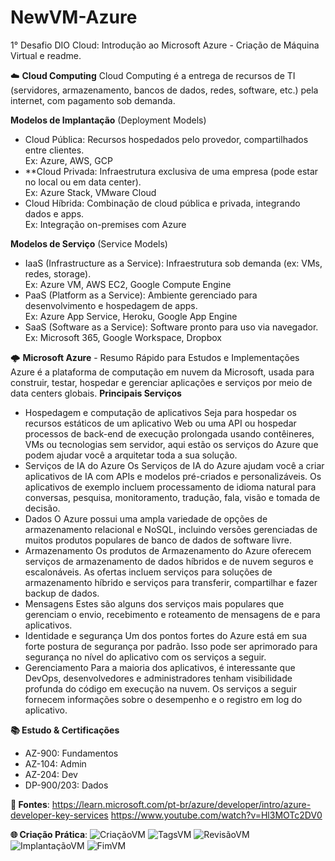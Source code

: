# NewVM-Azure
1° Desafio DIO Cloud: Introdução ao Microsoft Azure - Criação de Máquina Virtual e readme.

☁️ **Cloud Computing**
Cloud Computing é a entrega de recursos de TI (servidores, armazenamento, bancos de dados, redes, software, etc.) pela internet, com pagamento sob demanda.

 **Modelos de Implantação** (Deployment Models)
- Cloud Pública: Recursos hospedados pelo provedor, compartilhados entre clientes.  
  Ex: Azure, AWS, GCP
- **Cloud Privada: Infraestrutura exclusiva de uma empresa (pode estar no local ou em data center).  
  Ex: Azure Stack, VMware Cloud
- Cloud Híbrida: Combinação de cloud pública e privada, integrando dados e apps.  
  Ex: Integração on-premises com Azure

 **Modelos de Serviço** (Service Models)
- IaaS (Infrastructure as a Service): Infraestrutura sob demanda (ex: VMs, redes, storage).  
  Ex: Azure VM, AWS EC2, Google Compute Engine
- PaaS (Platform as a Service): Ambiente gerenciado para desenvolvimento e hospedagem de apps.  
  Ex: Azure App Service, Heroku, Google App Engine
- SaaS (Software as a Service): Software pronto para uso via navegador.  
  Ex: Microsoft 365, Google Workspace, Dropbox

🌩️ **Microsoft Azure** - Resumo Rápido para Estudos e Implementações
Azure é a plataforma de computação em nuvem da Microsoft, usada para construir, testar, hospedar e gerenciar aplicações e serviços por meio de data centers globais.
  **Principais Serviços**
- Hospedagem e computação de aplicativos
Seja para hospedar os recursos estáticos de um aplicativo Web ou uma API ou hospedar processos de back-end de execução prolongada usando contêineres, VMs ou tecnologias sem servidor, aqui estão os serviços do Azure que podem ajudar você a arquitetar toda a sua solução.
- Serviços de IA do Azure
Os Serviços de IA do Azure ajudam você a criar aplicativos de IA com APIs e modelos pré-criados e personalizáveis. Os aplicativos de exemplo incluem processamento de idioma natural para conversas, pesquisa, monitoramento, tradução, fala, visão e tomada de decisão.
- Dados
O Azure possui uma ampla variedade de opções de armazenamento relacional e NoSQL, incluindo versões gerenciadas de muitos produtos populares de banco de dados de software livre.
- Armazenamento
Os produtos de Armazenamento do Azure oferecem serviços de armazenamento de dados híbridos e de nuvem seguros e escalonáveis. As ofertas incluem serviços para soluções de armazenamento híbrido e serviços para transferir, compartilhar e fazer backup de dados.
- Mensagens
Estes são alguns dos serviços mais populares que gerenciam o envio, recebimento e roteamento de mensagens de e para aplicativos.
- Identidade e segurança
Um dos pontos fortes do Azure está em sua forte postura de segurança por padrão. Isso pode ser aprimorado para segurança no nível do aplicativo com os serviços a seguir.
- Gerenciamento
Para a maioria dos aplicativos, é interessante que DevOps, desenvolvedores e administradores tenham visibilidade profunda do código em execução na nuvem. Os serviços a seguir fornecem informações sobre o desempenho e o registro em log do aplicativo.

**📚 Estudo & Certificações**
- AZ-900: Fundamentos
- AZ-104: Admin
- AZ-204: Dev
- DP-900/203: Dados

**🔗 Fontes**: 
https://learn.microsoft.com/pt-br/azure/developer/intro/azure-developer-key-services
https://www.youtube.com/watch?v=Hl3MOTc2DV0

**🌐 Criação Prática**:
![CriaçãoVM](https://github.com/user-attachments/assets/798f1a20-3833-4f79-bf7e-f9bc26c9806b)
![TagsVM](https://github.com/user-attachments/assets/a4f2308d-1e98-4b92-a39a-d589233e9eb0)
![RevisãoVM](https://github.com/user-attachments/assets/51bcd5fd-522c-4640-8af6-78e032d2bdb8)
![ImplantaçãoVM](https://github.com/user-attachments/assets/a61a26b1-9c7f-4064-9f65-a898e923b97b)
![FimVM](https://github.com/user-attachments/assets/b8e60912-0d4a-47d0-9337-585fb2c1a00e)
